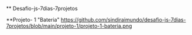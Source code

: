 ** Desafio-js-7dias-7projetos

**Projeto- 1 "Bateria"
https://github.com/sindiraimundo/desafio-js-7dias-7projetos/blob/main/projeto-1/projeto-1-bateria.png